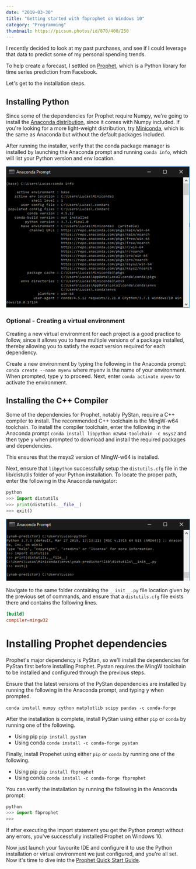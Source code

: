 ```yaml
---
date: "2019-03-30"
title: "Getting started with fbprophet on Windows 10"
category: "Programming"
thumbnail: https://picsum.photos/id/870/400/250
---
```


I recently decided to look at my past purchases, and see if I could leverage that data to predict some of my personal spending trends.

To help create a forecast, I settled on [Prophet](https://facebook.github.io/prophet/), which is a Python library for time series prediction from Facebook.

Let's get to the installation steps.

## Installing Python

Since some of the dependencies for Prophet require Numpy, we're going to install the [Anaconda distribution](https://www.anaconda.com/distribution/), since it comes with Numpy included. If you're looking for a more light-weight distribution, try [Miniconda](https://docs.conda.io/en/latest/miniconda.html), which is the same as Anaconda but without the default packages included.

After running the installer, verify that the conda package manager is installed by launching the Anaconda prompt and running `conda info`, which will list your Python version and env location.

![Screenshot showing the output of conda info command](./conda-info.png)

### Optional - Creating a virtual environment

Creating a new virtual environment for each project is a good practice to follow, since it allows you to have multiple versions of a package installed, thereby allowing you to satisfy the exact version required for each dependency.

Create a new environment by typing the following in the Anaconda prompt: `conda create --name myenv` where myenv is the name of your environment. When prompted, type <kbd>y</kbd> to proceed. Next, enter `conda activate myenv` to activate the environment.

## Installing the C++ Compiler

Some of the dependencies for Prophet, notably PyStan, require a C++ compiler to install. The recommended C++ toolchain is the MingW-w64 toolchain. To install the compiler toolchain, enter the following in the Anaconda prompt `conda install libpython m2w64-toolchain -c msys2` and then type <kbd>y</kbd> when prompted to download and install the required packages and dependencies.

This ensures that the msys2 version of MingW-w64 is installed.

Next, ensure that `libpython` successfully setup the `distutils.cfg` file in the lib/distutils folder of your Python installation. To locate the proper path, enter the following in the Anaconda navigator:

```python
python
>>> import distutils
>>> print(distutils.__file__)
>>> exit()
```

![Screenshot showing the location of distutils.cfg](./distutils-cfg.png)

Navigate to the same folder containing the `__init__.py` file location given by the previous set of commands, and ensure that a `distutils.cfg` file exists there and contains the following lines.

```toml
[build]
compiler=mingw32
```

# Installing Prophet dependencies

Prophet's major dependency is PyStan, so we'll install the dependencies for PyStan first before installing Prophet. Pystan requires the MingW toolchain to be installed and configured through the previous steps.

Ensure that the latest versions of the PyStan dependencies are installed by running the following in the Anaconda prompt, and typing <kbd>y</kbd> when prompted.

`conda install numpy cython matplotlib scipy pandas -c conda-forge`

After the installation is complete, install PyStan using either `pip` or `conda` by running one of the following.

- Using pip `pip install pystan`
- Using conda `conda install -c conda-forge pystan`

Finally, install Propehet using either `pip` or `conda` by running one of the following.

- Using pip `pip install fbprophet`
- Using conda `conda install -c conda-forge fbprophet`

You can verify the installation by running the following in the Anaconda prompt:

```python
python
>>> import fbprophet
>>>
```

If after executing the import statement you get the Python prompt without any errors, you've successfully installed Prophet on Windows 10.

Now just launch your favourite IDE and configure it to use the Python installation or virtual environment we just configured, and you're all set. Now it's time to dive into the [Prophet Quick Start Guide](https://facebook.github.io/prophet/docs/quick_start.html#python-api).
